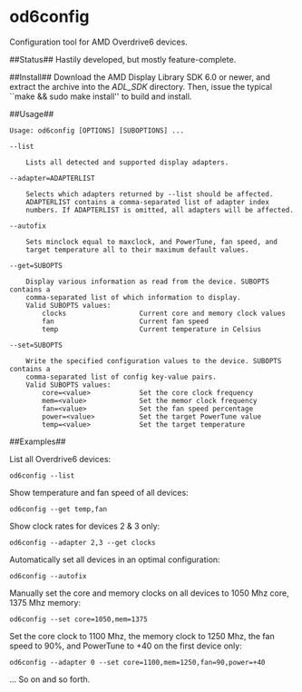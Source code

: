 od6config
==============

Configuration tool for AMD Overdrive6 devices.

##Status##
Hastily developed, but mostly feature-complete.

##Install##
Download the AMD Display Library SDK 6.0 or newer, and extract the archive into the *ADL_SDK* directory. Then, issue the typical ``make && sudo make install'' to build and install.

##Usage##
```
Usage: od6config [OPTIONS] [SUBOPTIONS] ...

--list

    Lists all detected and supported display adapters.

--adapter=ADAPTERLIST

    Selects which adapters returned by --list should be affected.
    ADAPTERLIST contains a comma-separated list of adapter index
    numbers. If ADAPTERLIST is omitted, all adapters will be affected.

--autofix

    Sets minclock equal to maxclock, and PowerTune, fan speed, and
    target temperature all to their maximum default values.

--get=SUBOPTS

    Display various information as read from the device. SUBOPTS contains a
    comma-separated list of which information to display.
    Valid SUBOPTS values:
        clocks                  Current core and memory clock values
        fan                     Current fan speed
        temp                    Current temperature in Celsius

--set=SUBOPTS

    Write the specified configuration values to the device. SUBOPTS contains a
    comma-separated list of config key-value pairs.
    Valid SUBOPTS values:
        core=<value>            Set the core clock frequency
        mem=<value>             Set the memor clock frequency
        fan=<value>             Set the fan speed percentage
        power=<value>           Set the target PowerTune value
        temp=<value>            Set the target temperature
```

##Examples##

List all Overdrive6 devices:

    od6config --list

Show temperature and fan speed of all devices:

    od6config --get temp,fan

Show clock rates for devices 2 & 3 only:

    od6config --adapter 2,3 --get clocks

Automatically set all devices in an optimal configuration:

    od6config --autofix

Manually set the core and memory clocks on all devices to 1050 Mhz core, 1375 Mhz memory:

    od6config --set core=1050,mem=1375

Set the core clock to 1100 Mhz, the memory clock to 1250 Mhz, the fan speed to 90%, and PowerTune to +40 on the first device only:

    od6config --adapter 0 --set core=1100,mem=1250,fan=90,power=+40

... So on and so forth.

